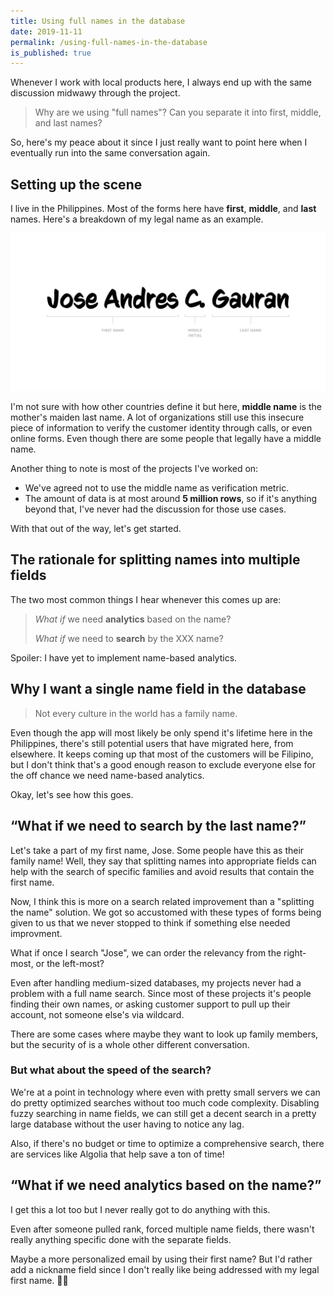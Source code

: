 ```yaml
---
title: Using full names in the database
date: 2019-11-11
permalink: /using-full-names-in-the-database
is_published: true
---
```


Whenever I work with local products here, I always end up with the same discussion midwawy through
the project.

> Why are we using "full names"? Can you separate it into first, middle, and last names?

So, here's my peace about it since I just really want to point here when I eventually run into the
same conversation again.

<!-- more -->

## Setting up the scene
I live in the Philippines. Most of the forms here have **first**, **middle**, and **last** names.
Here's a breakdown of my legal name as an example.

![Breakdown of my legal name](../assets/dist/03/full-name.png)

I'm not sure with how other countries define it but here, **middle name** is the mother's maiden
last name. A lot of organizations still use this insecure piece of information to verify the
customer identity through calls, or even online forms. Even though there are some people that
legally have a middle name.

Another thing to note is most of the projects I've worked on:
- We've agreed not to use the middle name as verification metric.
- The amount of data is at most around **5 million rows**, so if it's anything beyond that, I've
  never had the discussion for those use cases.

With that out of the way, let's get started.

## The rationale for splitting names into multiple fields
The two most common things I hear whenever this comes up are:

> _What if_ we need **analytics** based on the name?
>
> _What if_ we need to **search** by the XXX name?

Spoiler: I have yet to implement name-based analytics.

## Why I want a single name field in the database

> Not every culture in the world has a family name.

Even though the app will most likely be only spend it's lifetime here in the Philippines, there's
still potential users that have migrated here, from elsewhere. It keeps coming up that most of the
customers will be Filipino, but I don't think that's a good enough reason to exclude everyone else
for the off chance we need name-based analytics.

Okay, let's see how this goes.

## “What if we need to **search** by the last name?”
Let's take a part of my first name, Jose. Some people have this as their family name! Well, they say
that splitting names into appropriate fields can help with the search of specific families and avoid
results that contain the first name.

Now, I think this is more on a search related improvement than a "splitting the name" solution. We
got so accustomed with these types of forms being given to us that we never stopped to think if
something else needed improvment.

What if once I search "Jose", we can order the relevancy from the right-most, or the left-most?

Even after handling medium-sized databases, my projects never had a problem with a full name search.
Since most of these projects it's people finding their own names, or asking customer support to pull
up their account, not someone else's via wildcard.

There are some cases where maybe they want to look up family members, but the security of is a whole
other different conversation.

### But what about the speed of the search?
We're at a point in technology where even with pretty small servers we can do pretty optimized
searches without too much code complexity. Disabling fuzzy searching in name fields, we can still
get a decent search in a pretty large database without the user having to notice any lag.

Also, if there's no budget or time to optimize a comprehensive search, there are services like
Algolia that help save a ton of time!


## “What if we need **analytics** based on the name?”
I get this a lot too but I never really got to do anything with this.

Even after someone pulled rank, forced multiple name fields, there wasn't really anything specific
done with the separate fields.

Maybe a more personalized email by using their first name? But I'd rather add a nickname field since
I don't really like being addressed with my legal first name. 🤷‍♀️